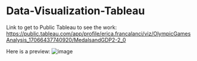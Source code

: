 # Data-Visualization-Tableau

Link to get to Public Tableau to see the work: https://public.tableau.com/app/profile/erica.francalanci/viz/OlympicGamesAnalysis_17066437740920/MedalsandGDP2-2_0

Here is a preview:
![image](https://github.com/EricawithC/Data-Visualization-Tableau/assets/131587755/5bf99a56-295a-445b-9d0e-4081354524b8)

